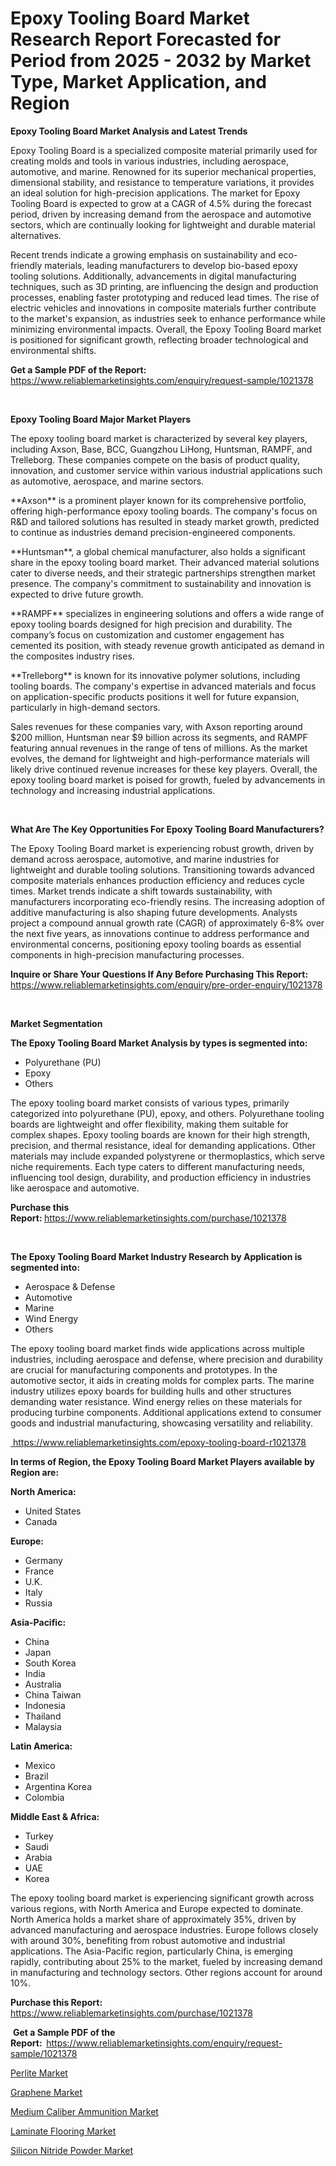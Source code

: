 <p><h1>Epoxy Tooling Board Market Research Report Forecasted for Period from 2025 -  2032 by Market Type, Market Application, and Region</h1></p><p><strong>Epoxy Tooling Board Market Analysis and Latest Trends</strong></p>
<p><p>Epoxy Tooling Board is a specialized composite material primarily used for creating molds and tools in various industries, including aerospace, automotive, and marine. Renowned for its superior mechanical properties, dimensional stability, and resistance to temperature variations, it provides an ideal solution for high-precision applications. The market for Epoxy Tooling Board is expected to grow at a CAGR of 4.5% during the forecast period, driven by increasing demand from the aerospace and automotive sectors, which are continually looking for lightweight and durable material alternatives.</p><p>Recent trends indicate a growing emphasis on sustainability and eco-friendly materials, leading manufacturers to develop bio-based epoxy tooling solutions. Additionally, advancements in digital manufacturing techniques, such as 3D printing, are influencing the design and production processes, enabling faster prototyping and reduced lead times. The rise of electric vehicles and innovations in composite materials further contribute to the market's expansion, as industries seek to enhance performance while minimizing environmental impacts. Overall, the Epoxy Tooling Board market is positioned for significant growth, reflecting broader technological and environmental shifts.</p></p>
<p><strong>Get a Sample PDF of the Report:&nbsp;</strong> <a href="https://www.reliablemarketinsights.com/enquiry/request-sample/1021378?utm_campaign=2112&utm_medium=2&utm_source=Github&utm_content=ia&utm_term=30012025&utm_id=epoxy-tooling-board">https://www.reliablemarketinsights.com/enquiry/request-sample/1021378</a></p>
<p>&nbsp;</p>
<p><strong>Epoxy Tooling Board Major Market Players</strong></p>
<p><p>The epoxy tooling board market is characterized by several key players, including Axson, Base, BCC, Guangzhou LiHong, Huntsman, RAMPF, and Trelleborg. These companies compete on the basis of product quality, innovation, and customer service within various industrial applications such as automotive, aerospace, and marine sectors.</p><p>**Axson** is a prominent player known for its comprehensive portfolio, offering high-performance epoxy tooling boards. The company's focus on R&D and tailored solutions has resulted in steady market growth, predicted to continue as industries demand precision-engineered components.</p><p>**Huntsman**, a global chemical manufacturer, also holds a significant share in the epoxy tooling board market. Their advanced material solutions cater to diverse needs, and their strategic partnerships strengthen market presence. The company's commitment to sustainability and innovation is expected to drive future growth.</p><p>**RAMPF** specializes in engineering solutions and offers a wide range of epoxy tooling boards designed for high precision and durability. The company’s focus on customization and customer engagement has cemented its position, with steady revenue growth anticipated as demand in the composites industry rises.</p><p>**Trelleborg** is known for its innovative polymer solutions, including tooling boards. The company's expertise in advanced materials and focus on application-specific products positions it well for future expansion, particularly in high-demand sectors.</p><p>Sales revenues for these companies vary, with Axson reporting around $200 million, Huntsman near $9 billion across its segments, and RAMPF featuring annual revenues in the range of tens of millions. As the market evolves, the demand for lightweight and high-performance materials will likely drive continued revenue increases for these key players. Overall, the epoxy tooling board market is poised for growth, fueled by advancements in technology and increasing industrial applications.</p></p>
<p>&nbsp;</p>
<p><strong>What Are The Key Opportunities For Epoxy Tooling Board Manufacturers?</strong></p>
<p><p>The Epoxy Tooling Board market is experiencing robust growth, driven by demand across aerospace, automotive, and marine industries for lightweight and durable tooling solutions. Transitioning towards advanced composite materials enhances production efficiency and reduces cycle times. Market trends indicate a shift towards sustainability, with manufacturers incorporating eco-friendly resins. The increasing adoption of additive manufacturing is also shaping future developments. Analysts project a compound annual growth rate (CAGR) of approximately 6-8% over the next five years, as innovations continue to address performance and environmental concerns, positioning epoxy tooling boards as essential components in high-precision manufacturing processes.</p></p>
<p><strong>Inquire or Share Your Questions If Any Before Purchasing This Report:</strong> <a href="https://www.reliablemarketinsights.com/enquiry/pre-order-enquiry/1021378?utm_campaign=2112&utm_medium=2&utm_source=Github&utm_content=ia&utm_term=30012025&utm_id=epoxy-tooling-board">https://www.reliablemarketinsights.com/enquiry/pre-order-enquiry/1021378</a></p>
<p>&nbsp;</p>
<p><strong>Market Segmentation</strong></p>
<p><strong>The Epoxy Tooling Board Market Analysis by types is segmented into:</strong></p>
<p><ul><li>Polyurethane (PU)</li><li>Epoxy</li><li>Others</li></ul></p>
<p><p>The epoxy tooling board market consists of various types, primarily categorized into polyurethane (PU), epoxy, and others. Polyurethane tooling boards are lightweight and offer flexibility, making them suitable for complex shapes. Epoxy tooling boards are known for their high strength, precision, and thermal resistance, ideal for demanding applications. Other materials may include expanded polystyrene or thermoplastics, which serve niche requirements. Each type caters to different manufacturing needs, influencing tool design, durability, and production efficiency in industries like aerospace and automotive.</p></p>
<p><strong>Purchase this Report:&nbsp;</strong><a href="https://www.reliablemarketinsights.com/purchase/1021378?utm_campaign=2112&utm_medium=2&utm_source=Github&utm_content=ia&utm_term=30012025&utm_id=epoxy-tooling-board">https://www.reliablemarketinsights.com/purchase/1021378</a></p>
<p>&nbsp;</p>
<p><strong>The Epoxy Tooling Board Market Industry Research by Application is segmented into:</strong></p>
<p><ul><li>Aerospace & Defense</li><li>Automotive</li><li>Marine</li><li>Wind Energy</li><li>Others</li></ul></p>
<p><p>The epoxy tooling board market finds wide applications across multiple industries, including aerospace and defense, where precision and durability are crucial for manufacturing components and prototypes. In the automotive sector, it aids in creating molds for complex parts. The marine industry utilizes epoxy boards for building hulls and other structures demanding water resistance. Wind energy relies on these materials for producing turbine components. Additional applications extend to consumer goods and industrial manufacturing, showcasing versatility and reliability.</p></p>
<p><a href="https://www.reliablemarketinsights.com/epoxy-tooling-board-r1021378?utm_campaign=2112&utm_medium=2&utm_source=Github&utm_content=ia&utm_term=30012025&utm_id=epoxy-tooling-board">&nbsp;https://www.reliablemarketinsights.com/epoxy-tooling-board-r1021378</a></p>
<p><strong>In terms of Region, the Epoxy Tooling Board Market Players available by Region are:</strong></p>
<p>
    <p> <strong> North America: </strong>
        <ul>
            <li>United States</li>
            <li>Canada</li>
        </ul>
        </p> 
    <p> <strong> Europe: </strong>
        <ul>
            <li>Germany</li>
            <li>France</li>
            <li>U.K.</li>
            <li>Italy</li>
            <li>Russia</li>
        </ul>
        </p> 
    <p> <strong> Asia-Pacific: </strong>
        <ul>
            <li>China</li>
            <li>Japan</li>
            <li>South Korea</li>
            <li>India</li>
            <li>Australia</li>
            <li>China Taiwan</li>
            <li>Indonesia</li>
            <li>Thailand</li>
            <li>Malaysia</li>
        </ul>
        </p> 
    <p> <strong> Latin America: </strong>
        <ul>
            <li>Mexico</li>
            <li>Brazil</li>
            <li>Argentina Korea</li>
            <li>Colombia</li>
        </ul>
        </p> 
    <p> <strong> Middle East & Africa: </strong>
        <ul>
            <li>Turkey</li>
            <li>Saudi</li>
            <li>Arabia</li>
            <li>UAE</li>
            <li>Korea</li>
        </ul>
    </p>
    </p>
<p><p>The epoxy tooling board market is experiencing significant growth across various regions, with North America and Europe expected to dominate. North America holds a market share of approximately 35%, driven by advanced manufacturing and aerospace industries. Europe follows closely with around 30%, benefiting from robust automotive and industrial applications. The Asia-Pacific region, particularly China, is emerging rapidly, contributing about 25% to the market, fueled by increasing demand in manufacturing and technology sectors. Other regions account for around 10%.</p></p>
<p><strong>Purchase this Report: </strong><a href="https://www.reliablemarketinsights.com/purchase/1021378?utm_campaign=2112&utm_medium=2&utm_source=Github&utm_content=ia&utm_term=30012025&utm_id=epoxy-tooling-board">https://www.reliablemarketinsights.com/purchase/1021378</a></p>
<p>&nbsp;<strong>Get a Sample PDF of the Report:&nbsp;&nbsp;</strong><a href="https://www.reliablemarketinsights.com/enquiry/request-sample/1021378?utm_campaign=2112&utm_medium=2&utm_source=Github&utm_content=ia&utm_term=30012025&utm_id=epoxy-tooling-board">https://www.reliablemarketinsights.com/enquiry/request-sample/1021378</a></p>
<p><strong></strong></p>
<p><p><a href="https://github.com/abbislposival/Market-Research-Report-List-1/blob/main/perlite-market.md?utm_campaign=2112&utm_medium=2&utm_source=Github&utm_content=ia&utm_term=30012025&utm_id=epoxy-tooling-board">Perlite Market</a></p><p><a href="https://github.com/stephaniwo144/Market-Research-Report-List-1/blob/main/graphene-market.md?utm_campaign=2112&utm_medium=2&utm_source=Github&utm_content=ia&utm_term=30012025&utm_id=epoxy-tooling-board">Graphene Market</a></p><p><a href="https://github.com/tanekacalderon743/Market-Research-Report-List-1/blob/main/medium-caliber-ammunition-market.md?utm_campaign=2112&utm_medium=2&utm_source=Github&utm_content=ia&utm_term=30012025&utm_id=epoxy-tooling-board">Medium Caliber Ammunition Market</a></p><p><a href="https://github.com/DixieGrimes/Market-Research-Report-List-1/blob/main/laminate-flooring-market.md?utm_campaign=2112&utm_medium=2&utm_source=Github&utm_content=ia&utm_term=30012025&utm_id=epoxy-tooling-board">Laminate Flooring Market</a></p><p><a href="https://github.com/ParvinKhatun77/Market-Research-Report-List-1/blob/main/silicon-nitride-powder-market.md?utm_campaign=2112&utm_medium=2&utm_source=Github&utm_content=ia&utm_term=30012025&utm_id=epoxy-tooling-board">Silicon Nitride Powder Market</a></p></p>